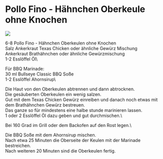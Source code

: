 # Pollo Fino - Hähnchen Oberkeule ohne Knochen

![](https://radiatortwo.github.io/rezepte/pics/pollo_fino.jpg)

6-8 Pollo Fino - Hähnchen Oberkeulen ohne Knochen\
Salz
Ankerkraut Texas Chicken oder ähnliche Gewürz Mischung\
Ankerkraut Brathähnchen oder ähnliche Gewürzmischung\
1-2 Esslöffel Öl\

Für BBQ Marinade:\
30 ml Bullseye Classic BBQ Soße\
1-2 Esslöffel Ahornsirup\

Die Haut von den Oberkeulen abtrennen und dann abtrocknen.\
Die gesäuberten Oberkeulen ein wenig salzen.\
Gut mit dem Texas Chicken Gewürz einreiben und danach noch etwas mit dem Brathähnchen Gewürz bestreuen.\
Das ganze so für mindestens eine halbe stunde marinieren lassen.\
1 oder 2 Esslöffel Öl dazu geben und gut durchmischen.\

Bei 160 Grad im Grill oder dem Backofen auf den Rost legen.\

Die BBQ Soße mit dem Ahornsirup mischen.\
Nach etwa 25 Minuten die Oberseite der Keulen mit der Marinade bestreichen.\
Nach weiteren 20 Minuten sind die Oberkeulen fertig.